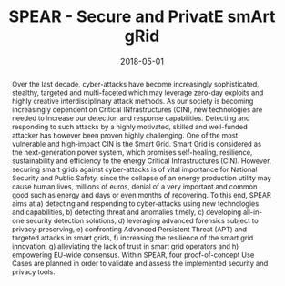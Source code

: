 ---
title: "SPEAR - Secure and PrivatE smArt gRid"
abstract: "Over the last decade, cyber-attacks have become increasingly sophisticated, stealthy, targeted and multi-faceted which may leverage zero-day exploits and highly creative interdisciplinary attack methods. As our society is becoming increasingly dependent on Critical INfrastructures (CIN), new technologies are needed to increase our detection and response capabilities. Detecting and responding to such attacks by a highly motivated, skilled and well-funded attacker has however been proven highly challenging. One of the most vulnerable and high-impact CIN is the Smart Grid. Smart Grid is considered as the next-generation power system, which promises self-healing, resilience, sustainability and efficiency to the energy Critical Infrastructures (CIN). However, securing smart grids against cyber-attacks is of vital importance for National Security and Public Safety, since the collapse of an energy production utility may cause human lives, millions of euros, denial of a very important and common good such as energy and days or even months of recovering. To this end, SPEAR aims at a) detecting and responding to cyber-attacks using new technologies and capabilities, b) detecting threat and anomalies timely, c) developing all-in-one security detection solutions, d) leveraging advanced forensics subject to privacy-preserving, e) confronting Advanced Persistent Threat (APT) and targeted attacks in smart grids, f) increasing the resilience of the smart grid innovation, g) alleviating the lack of trust in smart grid operators and h) empowering EU-wide consensus. Within SPEAR, four proof-of-concept Use Cases are planned in order to validate and assess the implemented security and privacy tools."
collection: projects
permalink: /project/spear
date: 2018-05-01
citation: '<b>Role</b>: P.I., University of Surrey.<br>
<b>Research topics:</b> Game theoretic deception strategies, honeypots, intrusion detection.<br>
<b>Team members:</b> Dmitry Fedorenko (Junior researcher), Sakshyam Panda (PhD researcher), Nadia Boumkheld (postdoctoral researcher).<br> 
<b>Funder:</b> <a href = "https://commission.europa.eu/index_en">European Commission</a> as part of the <a href = "https://cinea.ec.europa.eu/programmes/horizon-europe/h2020-programme_en">H2020 programme</a> with Grant agreement ID 787011.<br>
<i class="fas fa-fw fa-link zoom" aria-hidden="true"></i><a href = "https://cordis.europa.eu/project/id/787011">cordis</a>'
---